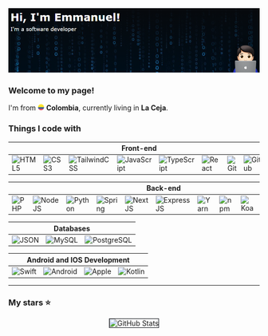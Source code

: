 <img alt="Header" src="./image.png" />
<h3>Welcome to my page!</h3>
<p>I'm from <img src="./flag-for-colombia-svgrepo-com.svg" width="13"/> <b>Colombia</b>, currently living in <b>La Ceja</b>.</p>

<h3>Things I code with</h3>

<!-- Front-end Table -->
<table cellpadding="10" cellspacing="0" width="100%">
  <thead>
    <tr>
      <th colspan="8">Front-end</th>
    </tr>
  </thead>
  <tbody>
    <tr>
      <td><img alt="HTML5" src="https://img.shields.io/badge/-HTML5-0D1117?style=flat-square&logo=html5&logoColor=f17901" style="height:100%;" /></td>
      <td><img alt="CSS3" src="https://img.shields.io/badge/-CSS3-0D1117?style=flat-square&logo=css3&logoColor=006FB4" /></td>
      <td><img alt="TailwindCSS" src="https://img.shields.io/badge/-TailwindCSS-0D1117?style=flat-square&logo=tailwindcss&logoColor=38BDF8" /></td>
      <td><img alt="JavaScript" src="https://img.shields.io/badge/-JavaScript-0D1117?style=flat-square&logo=javascript&logoColor=EFD81C" /></td>
      <td><img alt="TypeScript" src="https://img.shields.io/badge/-TypeScript-0D1117?style=flat-square&logo=typescript&logoColor=0077C8" /></td>
      <td><img alt="React" src="https://img.shields.io/badge/-React-0D1117?style=flat-square&logo=react&logoColor=00D8FB" /></td>
      <td><img alt="Git" src="https://img.shields.io/badge/-Git-0D1117?style=flat-square&logo=git&logoColor=E85030" /></td>
      <td><img alt="GitHub" src="https://img.shields.io/badge/-github-0D1117?style=flat-square&logo=github&logoColor=ffffff" /></td>
    </tr>
  </tbody>
</table>

<!-- Back-end Table -->
<table cellpadding="10" cellspacing="0">
  <thead>
    <tr>
      <th colspan="12">Back-end</th>
    </tr>
  </thead>
  <tbody>
    <tr>
      <td><img alt="PHP" src="https://img.shields.io/badge/-PHP-0D1117?style=flat-square&logo=php&logoColor=4E5B91" /></td>
      <td><img alt="NodeJS" src="https://img.shields.io/badge/-NodeJS-0D1117?style=flat-square&logo=Node.js&logoColor=88C100" /></td>
      <td><img alt="Python" src="https://img.shields.io/badge/-Python-0D1117?style=flat-square&logo=python&logoColor=7D94F5" /></td>
      <td><img alt="Spring" src="https://img.shields.io/badge/-Spring-0D1117?style=flat-square&logo=spring&logoColor=6BB03E" /></td>
      <td><img alt="NextJS" src="https://img.shields.io/badge/-NextJS-0D1117?style=flat-square&logo=Next.js&logoColor=ffffff" /></td>
      <td><img alt="ExpressJS" src="https://img.shields.io/badge/-ExpressJS-0D1117?style=flat-square&logo=express&logoColor=ffffff" /></td>
      <td><img alt="Yarn" src="https://img.shields.io/badge/-yarn-0D1117?style=flat-square&logo=yarn&logoColor=2B8CB8" /></td>
      <td><img alt="npm" src="https://img.shields.io/badge/-npm-0D1117?style=flat-square&logo=npm&logoColor=C50001" /></td>
      <td><img alt="Koa" src="https://img.shields.io/badge/-Koa-0D1117?style=flat-square&logo=koa&logoColor=ffffff" /></td>
      <td><img alt="C" src="https://img.shields.io/badge/-C-0D1117?style=flat-square&logo=c&logoColor=3D46C7" /></td>
      <td><img alt="Docker" src="https://img.shields.io/badge/-Docker-0D1117?style=flat-square&logo=docker&logoColor=2597EF" /></td>
      <td><img alt="Go" src="https://img.shields.io/badge/-Go-0D1117?style=flat-square&logo=go&logoColor=08B0D9" /></td>
    </tr>
  </tbody>
</table>

<!-- Databases Table -->
<table cellpadding="10" cellspacing="0">
  <thead>
    <tr>
      <th colspan="3">Databases</th>
    </tr>
  </thead>
  <tbody>
    <tr>
      <td><img alt="JSON" src="https://img.shields.io/badge/-JSON-0D1117?style=flat-square&logo=json&logoColor=676767" /></td>
      <td><img alt="MySQL" src="https://img.shields.io/badge/-MySql-0D1117?style=flat-square&logo=mysql&logoColor=E59208" /></td>
      <td><img alt="PostgreSQL" src="https://img.shields.io/badge/-PostgreSQL-0D1117?style=flat-square&logo=postgresql&logoColor=386595" /></td>
    </tr>
  </tbody>
</table>

<!-- Android and IOS Development Table -->
<table cellpadding="10" cellspacing="0">
  <thead>
    <tr>
      <th colspan="4">Android and IOS Development</th>
    </tr>
  </thead>
  <tbody>
    <tr>
      <td><img alt="Swift" src="https://img.shields.io/badge/-Swift-0D1117?style=flat-square&logo=swift&logoColor=F29C39" /></td>
      <td><img alt="Android" src="https://img.shields.io/badge/-Android-0D1117?style=flat-square&logo=android&logoColor=97C900" /></td>
      <td><img alt="Apple" src="https://img.shields.io/badge/-Apple-0D1117?style=flat-square&logo=apple&logoColor=ffffff" /></td>
      <td><img alt="Kotlin" src="https://img.shields.io/badge/-Kotlin-0D1117?style=flat-square&logo=kotlin&logoColor=ffffff" /></td>
    </tr>
  </tbody>
</table>

<hr>

<h3>My stars ⭐</h3>
<center>
  <img class="github-stats" style="border:none;border:1px solid #0D1117;margin:0 44px;" src="https://github-readme-stats.vercel.app/api?username=emmanueldev79&show_icons=true&bg_color=0D1117&border=none" alt="GitHub Stats">
</center>
